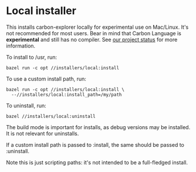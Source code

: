 # Local installer

<!--
Part of the Carbon Language project, under the Apache License v2.0 with LLVM
Exceptions. See /LICENSE for license information.
SPDX-License-Identifier: Apache-2.0 WITH LLVM-exception
-->

This installs carbon-explorer locally for experimental use on Mac/Linux. It's
not recommended for most users. Bear in mind that Carbon Language is
**experimental** and still has no compiler. See
[our project status](/README.md#project-status) for more information.

To install to /usr, run:

```shell
bazel run -c opt //installers/local:install
```

To use a custom install path, run:

```shell
bazel run -c opt //installers/local:install \
  --//installers/local:install_path=/my/path
```

To uninstall, run:

```shell
bazel //installers/local:uninstall
```

The build mode is important for installs, as debug versions may be installed. It
is not relevant for uninstalls.

If a custom install path is passed to :install, the same should be passed to
:uninstall.

Note this is just scripting paths: it's not intended to be a full-fledged
install.
